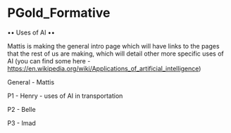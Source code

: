 # PGold_Formative
•• Uses of AI ••

Mattis is making the general intro page which will have links to the pages that the rest of us are making, which will detail other more specific uses of AI (you can find some here - https://en.wikipedia.org/wiki/Applications_of_artificial_intelligence)

General - Mattis

P1 - Henry - uses of AI in transportation

P2 - Belle

P3 - Imad
